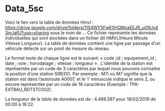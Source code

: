 # Data_5sc

Voici le lien vers la table de données Hmvl : https://drive.google.com/drive/folders/11S4WY5FwE0HQMsaEEJR_uO9Jx43mJafU?usp=sharing
sous le nom de ...
Ce fichier  représente les données individuelles qui sont stockées dans un fichier dit HMVL(Heure Minute Vitesse Longueur).
La table de données contient une ligne par passage d'un véhicule détecté sur un point de mesure du réseau.

Le format texte de chaque ligne est le suivant: « code ;id ; equipement_id ; date ; voie ; horodatage ; vitesse ; longueur » .
L’identité de la station est représentée par un code de 3 caractères par lequel nous pouvons connaitre la
position d’une station SIREDO. Par exemple : M7i où M7 signifie que la station est dans l’autoroute A0007, et le ’i’ minuscule indique
le sens 2, ou encore représentée par un code de 18 caractères (Exemple : TPA-EXTBAU_RDTSTC002).

La longueur de la table de données est de : 4.468.587 pour 18/02/2019 de 00:00 à 16:22.

